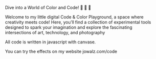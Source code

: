 Dive into a World of Color and Code! 🎨 🤖 📐

Welcome to my little digital Code & Color Playground, a space where creativity meets code! Here, you’ll find a collection of experimental tools designed to spark your imagination and explore the fascinating intersections of art, technology, and photography

All code is written in javascript with canvase.

You can try the effects on my website jowalz.com/code

